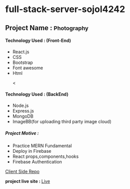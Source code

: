 # full-stack-server-sojol4242
 
<h2>Project Name : <small>Photography</small> </h2>

<h4>Technology Used : (Front-End)</h4>

<ul>
<li>React.js</li>

 <li>CSS</li>

<li>Bootstrap</li>

<li>Font awesome</li>

<li>Html</li>

<

</ul>
<h4>Technology Used : (BackEnd)</h4>

<ul>
<li>Node.js</li>
<li>Express.js</li>

<li>MongoDB</li>

<li>ImageBB(for uploading third party image cloud)</li>

 
 
</ul>

<h5>Project Motive : </h5>
<ul>
<li>Practice MERN Fundamental</li>

<li>Deploy in Firebase</li>

<li>React props,components,hooks</li>

<li>Firebase Authentication</li>

</ul>

<a href="https://github.com/Porgramming-Hero-web-course/full-stack-client-sojol4242">Client Side Repo</a>

<strong>project live site : </strong> <a href="https://laptop-bazar-2e5ba.web.app/">Live</a>